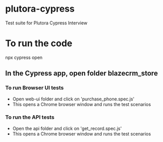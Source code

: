 # plutora-cypress
Test suite for Plutora Cypress Interview

# To run the code
npx cypress open

## In the Cypress app, open folder blazecrm_store
### To run Browser UI tests
- Open web-ui folder and click on 'purchase_phone.spec.js'
- This opens a Chrome browser window and runs the test scenarios

### To run the API tests
- Open the api folder and click on 'get_record.spec.js'
- This opens a Chrome browser window and runs the test scenarios
